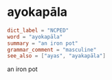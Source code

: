 # ayokapāla

``` toml
dict_label = "NCPED"
word = "ayokapāla"
summary = "an iron pot"
grammar_comment = "masculine"
see_also = ["ayas", "ayakapāla"]
```

an iron pot

